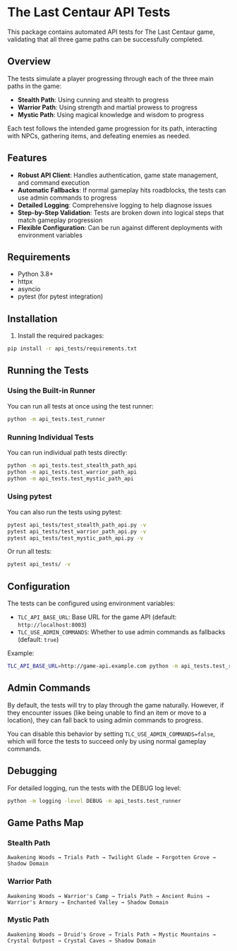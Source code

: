 # The Last Centaur API Tests

This package contains automated API tests for The Last Centaur game, validating that all three game paths can be successfully completed.

## Overview

The tests simulate a player progressing through each of the three main paths in the game:

- **Stealth Path**: Using cunning and stealth to progress
- **Warrior Path**: Using strength and martial prowess to progress
- **Mystic Path**: Using magical knowledge and wisdom to progress

Each test follows the intended game progression for its path, interacting with NPCs, gathering items, and defeating enemies as needed.

## Features

- **Robust API Client**: Handles authentication, game state management, and command execution
- **Automatic Fallbacks**: If normal gameplay hits roadblocks, the tests can use admin commands to progress
- **Detailed Logging**: Comprehensive logging to help diagnose issues
- **Step-by-Step Validation**: Tests are broken down into logical steps that match gameplay progression
- **Flexible Configuration**: Can be run against different deployments with environment variables

## Requirements

- Python 3.8+
- httpx
- asyncio
- pytest (for pytest integration)

## Installation

1. Install the required packages:

```bash
pip install -r api_tests/requirements.txt
```

## Running the Tests

### Using the Built-in Runner

You can run all tests at once using the test runner:

```bash
python -m api_tests.test_runner
```

### Running Individual Tests

You can run individual path tests directly:

```bash
python -m api_tests.test_stealth_path_api
python -m api_tests.test_warrior_path_api
python -m api_tests.test_mystic_path_api
```

### Using pytest

You can also run the tests using pytest:

```bash
pytest api_tests/test_stealth_path_api.py -v
pytest api_tests/test_warrior_path_api.py -v
pytest api_tests/test_mystic_path_api.py -v
```

Or run all tests:

```bash
pytest api_tests/ -v
```

## Configuration

The tests can be configured using environment variables:

- `TLC_API_BASE_URL`: Base URL for the game API (default: `http://localhost:8003`)
- `TLC_USE_ADMIN_COMMANDS`: Whether to use admin commands as fallbacks (default: `true`)

Example:

```bash
TLC_API_BASE_URL=http://game-api.example.com python -m api_tests.test_runner
```

## Admin Commands

By default, the tests will try to play through the game naturally. However, if they encounter issues (like being unable to find an item or move to a location), they can fall back to using admin commands to progress.

You can disable this behavior by setting `TLC_USE_ADMIN_COMMANDS=false`, which will force the tests to succeed only by using normal gameplay commands.

## Debugging

For detailed logging, run the tests with the DEBUG log level:

```bash
python -m logging -level DEBUG -m api_tests.test_runner
```

## Game Paths Map

### Stealth Path

```
Awakening Woods → Trials Path → Twilight Glade → Forgotten Grove → Shadow Domain
```

### Warrior Path

```
Awakening Woods → Warrior's Camp → Trials Path → Ancient Ruins → Warrior's Armory → Enchanted Valley → Shadow Domain
```

### Mystic Path

```
Awakening Woods → Druid's Grove → Trials Path → Mystic Mountains → Crystal Outpost → Crystal Caves → Shadow Domain
```
